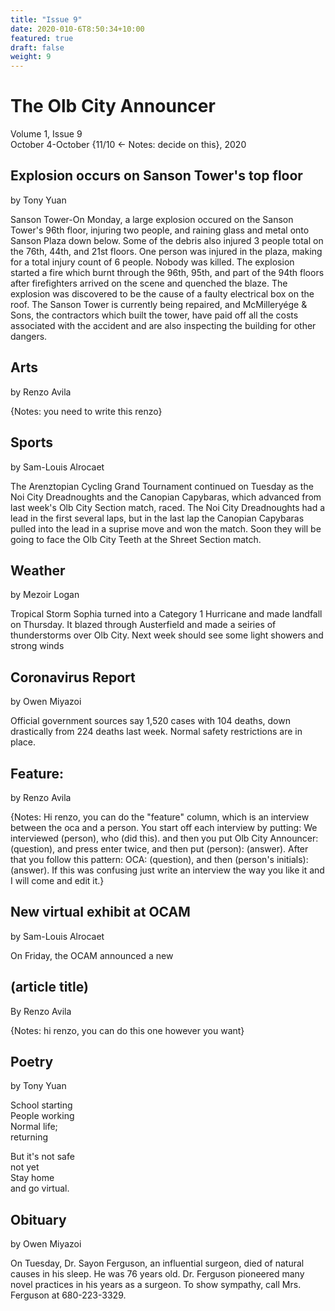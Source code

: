 ```yaml
---
title: "Issue 9"
date: 2020-010-6T8:50:34+10:00
featured: true
draft: false
weight: 9
---
```



# The Olb City Announcer
Volume 1, Issue 9  
October 4-October {11/10 <- Notes: decide on this}, 2020

## Explosion occurs on Sanson Tower's top floor
by Tony Yuan

Sanson Tower-On Monday, a large explosion occured on the Sanson Tower's 96th floor, injuring two people, and raining glass and metal onto Sanson Plaza down below. Some of the debris also injured 3 people total on the 76th, 44th, and 21st floors. One person was injured in the plaza, making for a total injury count of 6 people. Nobody was killed. The explosion started a fire which burnt through the 96th, 95th, and part of the 94th floors after firefighters arrived on the scene and quenched the blaze. The explosion was discovered to be the cause of a faulty electrical box on the roof. The Sanson Tower is currently being repaired, and McMilleryége & Sons, the contractors which built the tower, have paid off all the costs associated with the accident and are also inspecting the building for other dangers.

## Arts
by Renzo Avila

{Notes: you need to write this renzo}

## Sports
by Sam-Louis Alrocaet

The Arenztopian Cycling Grand Tournament continued on Tuesday as the Noi City Dreadnoughts and the Canopian Capybaras, which advanced from last week's Olb City Section match, raced. The Noi City Dreadnoughts had a lead in the first several laps, but in the last lap the Canopian Capybaras pulled into the lead in a suprise move and won the match. Soon they will be going to face the Olb City Teeth at the Shreet Section match.

## Weather
by Mezoir Logan

Tropical Storm Sophia turned into a Category 1 Hurricane and made landfall on Thursday. It blazed through Austerfield and made a seiries of thunderstorms over Olb City. Next week should see some light showers and strong winds 

## Coronavirus Report
by Owen Miyazoi

Official government sources say 1,520 cases with 104 deaths, down drastically from 224 deaths last week. Normal safety restrictions are in place.

## Feature:
by Renzo Avila

{Notes: Hi renzo, you can do the "feature" column, which is an interview between the oca and a person. You start off each interview by putting: We interviewed (person), who (did this). and then you put Olb City Announcer: (question), and press enter twice, and then put (person): (answer). After that you follow this pattern: OCA: (question), and then (person's initials): (answer). If this was confusing just write an interview the way you like it and I will come and edit it.}

## New virtual exhibit at OCAM
by Sam-Louis Alrocaet

On Friday, the OCAM announced a new 
 
## (article title)
By Renzo Avila

{Notes: hi renzo, you can do this one however you want}

## Poetry
by Tony Yuan

School starting    
People working    
Normal life;    
returning    

But it's not safe    
not yet    
Stay home   
and go virtual.    

## Obituary
by Owen Miyazoi

On Tuesday, Dr. Sayon Ferguson, an influential surgeon, died of natural causes in his sleep. He was 76 years old. Dr. Ferguson pioneered many novel practices in his years as a surgeon. To show sympathy, call Mrs. Ferguson at 680-223-3329.


